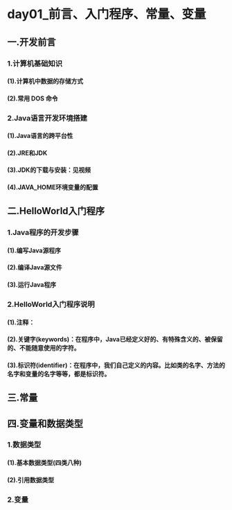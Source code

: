 # day01_前言、入门程序、常量、变量

## 一.开发前言

### 1.计算机基础知识

#### (1).计算机中数据的存储方式

#### (2).常用 DOS 命令

### 2.Java语言开发环境搭建

#### (1).Java语言的跨平台性

#### (2).JRE和JDK

#### (3).JDK的下载与安装：见视频

#### (4).JAVA_HOME环境变量的配置

## 二.HelloWorld入门程序

### 1.Java程序的开发步骤

#### (1).编写Java源程序

#### (2).编译Java源文件

#### (3).运行Java程序

### 2.HelloWorld入门程序说明

#### (1).注释：

#### (2).关键字(keywords)：在程序中，Java已经定义好的、有特殊含义的、被保留的、不能随意使用的字符。

#### (3).标识符(identifier)：在程序中，我们自己定义的内容。比如类的名字、方法的名字和变量的名字等等，都是标识符。

## 三.常量

## 四.变量和数据类型

### 1.数据类型

#### (1).基本数据类型(四类八种)

#### (2).引用数据类型

### 2.变量